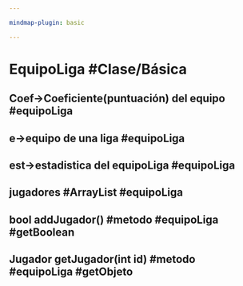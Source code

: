 ```yaml
---

mindmap-plugin: basic

---
```


# EquipoLiga #Clase/Básica

## Coef->Coeficiente(puntuación) del equipo #equipoLiga

## e->equipo de una liga #equipoLiga

## est->estadistica del equipoLiga #equipoLiga

## jugadores #ArrayList #equipoLiga

## bool addJugador() #metodo #equipoLiga #getBoolean

## Jugador getJugador(int id) #metodo #equipoLiga #getObjeto
